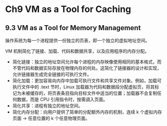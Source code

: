 # Ch9 VM as a Tool for Caching

## 9.3 VM as a Tool for Memory Management

操作系统为每一个进程提供一份独立的页表，即一个独立的虚拟地址空间。

VM 机制简化了链接、加载、代码和数据共享，以及应用程序的内存分配。

* 简化链接：独立的地址空间允许每个进程的内存映像使用相同的基本格式，而不管代码和数据实际存放在物理内存的何处。这简化了链接器的设计和实现，允许链接器生成完全链接的可执行文件。
* 简化加载：更加容易向内存中加载可执行文件和共享文件对象。例如，加载可执行文件中的 .text 节时，Linux 加载器为代码和数据段分配虚拟页，将其标记为未被缓存的，将页表条目指向目标文件中适当的位置；加载器不会复制任何数据，而是 CPU 引用指令时，按需调入页面。
* 简化共享：进程有独立的地址空间。
* 简化内存分配：向用户提供了简单的分配额外内存的机制，连续 k 个虚拟内存页面 -> 任意位置的 k 个任意物理页面。

